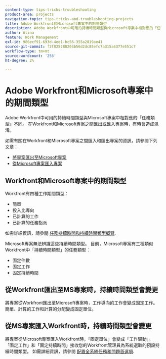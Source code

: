 ```yaml
---
content-type: tips-tricks-troubleshooting
product-area: projects
navigation-topic: tips-tricks-and-troubleshooting-projects
title: Adobe Workfront和Microsoft專案中的期間類型
description: Adobe Workfront中可用的持續時間類型與Microsoft專案中相對應的「任務類型」不同。 在Workfront和Microsoft專案之間匯出或匯入專案時，有時會造成混淆。
author: Alina
feature: Work Management
exl-id: 986ecf91-693d-4ee1-bc56-355a2819ae41
source-git-commit: f2f825280204b56d2dc85efc7a315a4377e551c7
workflow-type: tm+mt
source-wordcount: '256'
ht-degree: 2%

---
```


# Adobe Workfront和Microsoft專案中的期間類型

Adobe Workfront中可用的持續時間類型與Microsoft專案中相對應的「任務類型」不同。 在Workfront和Microsoft專案之間匯出或匯入專案時，有時會造成混淆。

如需有關在Workfront和Microsoft專案之間匯入和匯出專案的資訊，請參閱下列文章：

* [將專案匯出至Microsoft專案](../../../manage-work/projects/manage-projects/export-project-to-ms-project.md)
* [從Microsoft專案匯入專案](../../../manage-work/projects/create-projects/import-project-from-ms-project.md)

## Workfront和Microsoft專案中的期間類型

Workfront有四種工作期間類型：

* 簡單
* 投入比導向
* 已計算的工作
* 已計算的任務指派

如需詳細資訊，請參閱 [任務持續時間和持續時間類型概覽](../../../manage-work/tasks/taskdurtn/task-duration-and-duration-type.md).

Microsoft專案無法辨識這些持續時間類型。 目前，Microsoft專案有三種類似Workfront中「持續時間類型」的任務類型：

* 固定件數
* 固定工作
* 固定持續時間

## 從Workfront匯出至MS專案時，持續時間類型會變更

將專案從Workfront匯出至Microsoft專案時，工作導向的工作會變成固定工作。 簡單、計算的工作和計算的分配變成固定單位。

## 從MS專案匯入Workfront時，持續時間類型會變更

將專案從Microsoft專案匯入Workfront時，「固定單位」會變成「工作驅動」。 「固定工作」和「固定持續時間」接收您的Workfront管理員為系統選取的預設持續時間類型。 如需詳細資訊，請參閱 [配置全系統任務和問題首選項](../../../administration-and-setup/set-up-workfront/configure-system-defaults/set-task-issue-preferences.md).

<!--
<note type="warning">
When a task has Calculated Work as the Duration Type and the default Duration Type in Setup is set as Calculated Assignment, then MS Project assignment allocations will be lost during the import.
<MadCap:conditionalText data-mc-conditions="QuicksilverOrClassic.Draft mode">
(drafting this because it is misleading)
</MadCap:conditionalText>
</note>
-->
